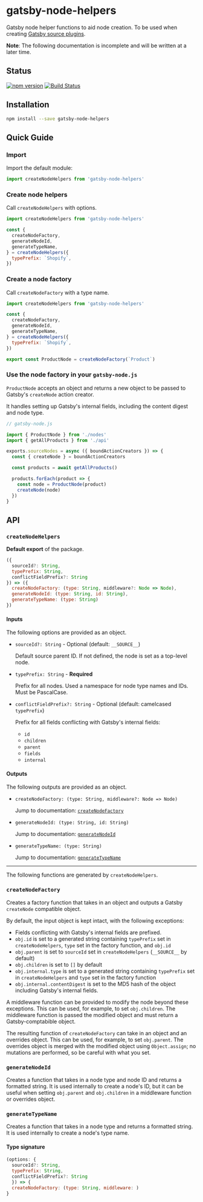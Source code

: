 # gatsby-node-helpers

Gatsby node helper functions to aid node creation. To be used when creating
[Gatsby source plugins][gatsby-source-plugins].

**Note**: The following documentation is incomplete and will be written at a
later time.

## Status

[![npm version](https://badge.fury.io/js/gatsby-node-helpers.svg)](http://badge.fury.io/js/gatsby-node-helpers)
[![Build Status](https://secure.travis-ci.org/angeloashmore/gatsby-node-helpers.svg?branch=master)](http://travis-ci.org/angeloashmore/gatsby-node-helpers?branch=master)

## Installation

```sh
npm install --save gatsby-node-helpers
```

## Quick Guide

### Import

Import the default module:

```js
import createNodeHelpers from 'gatsby-node-helpers'
```

### Create node helpers

Call `createNodeHelpers` with options.

```js
import createNodeHelpers from 'gatsby-node-helpers'

const {
  createNodeFactory,
  generateNodeId,
  generateTypeName,
} = createNodeHelpers({
  typePrefix: `Shopify`,
})
```

### Create a node factory

Call `createNodeFactory` with a type name.

```js
import createNodeHelpers from 'gatsby-node-helpers'

const {
  createNodeFactory,
  generateNodeId,
  generateTypeName,
} = createNodeHelpers({
  typePrefix: `Shopify`,
})

export const ProductNode = createNodeFactory(`Product`)
```

### Use the node factory in your `gatsby-node.js`

`ProductNode` accepts an object and returns a new object to be passed to
Gatsby's `createNode` action creator.

It handles setting up Gatsby's internal fields, including the content digest and
node type.

```js
// gatsby-node.js

import { ProductNode } from './nodes'
import { getAllProducts } from './api'

exports.sourceNodes = async ({ boundActionCreators }) => {
  const { createNode } = boundActionCreators

  const products = await getAllProducts()

  products.forEach(product => {
    const node = ProductNode(product)
    createNode(node)
  })
}
```

## API

### `createNodeHelpers`

**Default export** of the package.

```js
({
  sourceId?: String,
  typePrefix: String,
  conflictFieldPrefix?: String
}) => ({
  createNodeFactory: (type: String, middleware?: Node => Node),
  generateNodeId: (type: String, id: String),
  generateTypeName: (type: String)
})
```

#### Inputs

The following options are provided as an object.

* `sourceId?: String` - Optional (default: `__SOURCE__`)

  Default source parent ID. If not defined, the node is set as a top-level node.

* `typePrefix: String` - **Required**

  Prefix for all nodes. Used a namespace for node type names and IDs. Must be
  PascalCase.

* `conflictFieldPrefix?: String` - Optional (default: camelcased `typePrefix`)

  Prefix for all fields conflicting with Gatsby's internal fields:

  * `id`
  * `children`
  * `parent`
  * `fields`
  * `internal`

#### Outputs

The following outputs are provided as an object.

* `createNodeFactory: (type: String, middleware?: Node => Node)`

  Jump to documentation: [`createNodeFactory`](#createNodeFactory)

* `generateNodeId: (type: String, id: String)`

  Jump to documentation: [`generateNodeId`](#generateNodeId)

* `generateTypeName: (type: String)`

  Jump to documentation: [`generateTypeName`](#generateTypeName)

---

The following functions are generated by `createNodeHelpers`.

### `createNodeFactory`

Creates a factory function that takes in an object and outputs a Gatsby
`createNode` compatible object.

By default, the input object is kept intact, with the following exceptions:

* Fields conflicting with Gatsby's internal fields are prefixed.
* `obj.id` is set to a generated string containing `typePrefix` set in
  `createNodeHelpers`, `type` set in the factory function, and `obj.id`
* `obj.parent` is set to `sourceId` set in `createNodeHelpers` (`__SOURCE__` by
  default)
* `obj.children` is set to `[]` by default
* `obj.internal.type` is set to a generated string containing `typePrefix` set
  in `createNodeHelpers` and `type` set in the factory function
* `obj.internal.contentDigest` is set to the MD5 hash of the object including
  Gatsby's internal fields.

A middleware function can be provided to modify the node beyond these
exceptions. This can be used, for example, to set `obj.children`. The middleware
function is passed the modified object and must return a Gatsby-comptabible
object.

The resulting function of `createNodeFactory` can take in an object and an
overrides object. This can be used, for example, to set `obj.parent`. The
overrides object is merged with the modified object using `Object.assign`; no
mutations are performed, so be careful with what you set.

### `generateNodeId`

Creates a function that takes in a node type and node ID and returns a formatted
string. It is used internally to create a node's ID, but it can be useful when
setting `obj.parent` and `obj.children` in a middleware function or overrides
object.

### `generateTypeName`

Creates a function that takes in a node type and returns a formatted string. It
is used internally to create a node's type name.

#### Type signature

```js
(options: {
  sourceId?: String,
  typePrefix: String,
  conflictFieldPrefix?: String
  }) => {
  createNodeFactory: (type: String, middleware: )
}
```

[gatsby-source-plugins]: https://www.gatsbyjs.org/docs/create-source-plugin/

